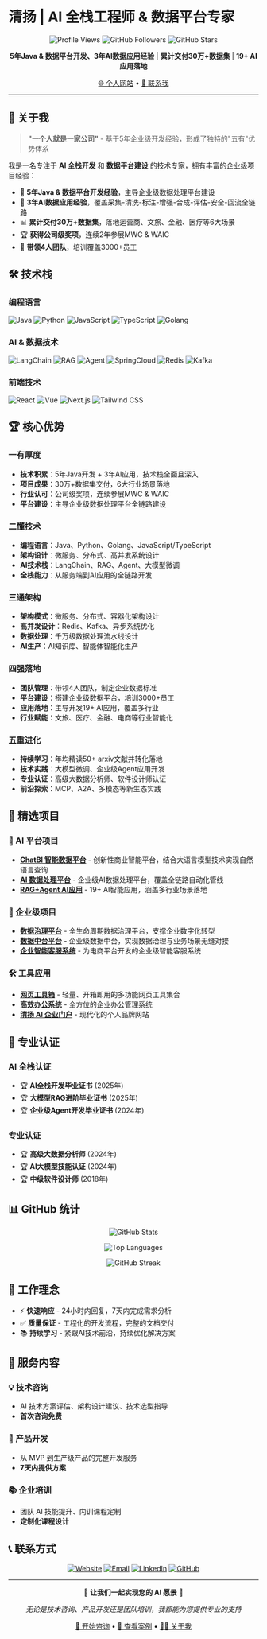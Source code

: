 # 清扬 | AI 全栈工程师 & 数据平台专家

<div align="center">

![Profile Views](https://komarev.com/ghpvc/?username=QIngYang1807&color=blue)
![GitHub Followers](https://img.shields.io/github/followers/QIngYang1807?style=social)
![GitHub Stars](https://img.shields.io/github/stars/QIngYang1807?style=social)

**5年Java & 数据平台开发、3年AI数据应用经验** | **累计交付30万+数据集** | **19+ AI应用落地**

[🌐 个人网站](https://qingyang.ai) • [📧 联系我](mailto:contact@qingyang.ai)

</div>

---

## 🚀 关于我

> **"一个人就是一家公司"** - 基于5年企业级开发经验，形成了独特的"五有"优势体系

我是一名专注于 **AI 全栈开发** 和 **数据平台建设** 的技术专家，拥有丰富的企业级项目经验：

- 🏢 **5年Java & 数据平台开发经验**，主导企业级数据处理平台建设
- 🤖 **3年AI数据应用经验**，覆盖采集-清洗-标注-增强-合成-评估-安全-回流全链路
- 📊 **累计交付30万+数据集**，落地运营商、文旅、金融、医疗等6大场景
- 🏆 **获得公司级奖项**，连续2年参展MWC & WAIC
- 👥 **带领4人团队**，培训覆盖3000+员工

## 🛠️ 技术栈

### 编程语言
![Java](https://img.shields.io/badge/Java-Expert-red?style=flat-square&logo=openjdk)
![Python](https://img.shields.io/badge/Python-Expert-blue?style=flat-square&logo=python)
![JavaScript](https://img.shields.io/badge/JavaScript-Expert-yellow?style=flat-square&logo=javascript)
![TypeScript](https://img.shields.io/badge/TypeScript-Expert-blue?style=flat-square&logo=typescript)
![Golang](https://img.shields.io/badge/Go-Advanced-00ADD8?style=flat-square&logo=go)

### AI & 数据技术
![LangChain](https://img.shields.io/badge/LangChain-Expert-1C3C3C?style=flat-square)
![RAG](https://img.shields.io/badge/RAG-Expert-FF6B6B?style=flat-square)
![Agent](https://img.shields.io/badge/Agent-Expert-4ECDC4?style=flat-square)
![SpringCloud](https://img.shields.io/badge/SpringCloud-Expert-6DB33F?style=flat-square&logo=spring)
![Redis](https://img.shields.io/badge/Redis-Expert-DC382D?style=flat-square&logo=redis)
![Kafka](https://img.shields.io/badge/Kafka-Expert-231F20?style=flat-square&logo=apache-kafka)

### 前端技术
![React](https://img.shields.io/badge/React-Advanced-61DAFB?style=flat-square&logo=react)
![Vue](https://img.shields.io/badge/Vue-Advanced-4FC08D?style=flat-square&logo=vue.js)
![Next.js](https://img.shields.io/badge/Next.js-Advanced-000000?style=flat-square&logo=next.js)
![Tailwind CSS](https://img.shields.io/badge/Tailwind-Advanced-06B6D4?style=flat-square&logo=tailwind-css)

## 🏆 核心优势

### 一有厚度
- **技术积累**：5年Java开发 + 3年AI应用，技术栈全面且深入
- **项目成果**：30万+数据集交付，6大行业场景落地
- **行业认可**：公司级奖项，连续参展MWC & WAIC
- **平台建设**：主导企业级数据处理平台全链路建设

### 二懂技术
- **编程语言**：Java、Python、Golang、JavaScript/TypeScript
- **架构设计**：微服务、分布式、高并发系统设计
- **AI技术栈**：LangChain、RAG、Agent、大模型微调
- **全栈能力**：从服务端到AI应用的全链路开发

### 三通架构
- **架构模式**：微服务、分布式、容器化架构设计
- **高并发设计**：Redis、Kafka、异步系统优化
- **数据处理**：千万级数据处理流水线设计
- **AI生产**：AI知识库、智能体智能化生产

### 四强落地
- **团队管理**：带领4人团队，制定企业数据标准
- **平台建设**：搭建企业级数据平台，培训3000+员工
- **应用落地**：主导开发19+ AI应用，覆盖多行业
- **行业赋能**：文旅、医疗、金融、电商等行业智能化

### 五重进化
- **持续学习**：年均精读50+ arxiv文献并转化落地
- **技术实践**：大模型微调、企业级Agent应用开发
- **专业认证**：高级大数据分析师、软件设计师认证
- **前沿探索**：MCP、A2A、多模态等新生态实践

## 🎯 精选项目

### 🤖 AI 平台项目
- **[ChatBI 智能数据平台](https://chatbi.qingyang.ai)** - 创新性商业智能平台，结合大语言模型技术实现自然语言查询
- **[AI 数据处理平台](https://data.qingyang.ai)** - 企业级AI数据处理平台，覆盖全链路自动化管线
- **[RAG+Agent AI应用](https://qingyang.ai/projects)** - 19+ AI智能应用，涵盖多行业场景落地

### 💼 企业级项目
- **[数据治理平台](https://qingyang.ai/projects)** - 全生命周期数据治理平台，支撑企业数字化转型
- **[数据中台平台](https://qingyang.ai/projects)** - 企业级数据中台，实现数据治理与业务场景无缝对接
- **[企业智能客服系统](https://qingyang.ai/projects)** - 为电商平台开发的企业级智能客服系统

### 🛠️ 工具应用
- **[网页工具箱](https://tools.qingyang.ai)** - 轻量、开箱即用的多功能网页工具集合
- **[高效办公系统](https://work.qingyang.ai)** - 全方位的企业办公管理系统
- **[清扬 AI 企业门户](https://qingyang.ai)** - 现代化的个人品牌网站

## 📜 专业认证

### AI 全栈认证
- 🏆 **AI全栈开发毕业证书** (2025年)
- 🏆 **大模型RAG进阶毕业证书** (2025年)
- 🏆 **企业级Agent开发毕业证书** (2024年)

### 专业认证
- 🏆 **高级大数据分析师** (2024年)
- 🏆 **AI大模型技能认证** (2024年)
- 🏆 **中级软件设计师** (2018年)

## 📊 GitHub 统计

<div align="center">

![GitHub Stats](https://github-readme-stats.vercel.app/api?username=QIngYang1807&show_icons=true&theme=tokyonight&hide_border=true&count_private=true)

![Top Languages](https://github-readme-stats.vercel.app/api/top-langs/?username=QIngYang1807&layout=compact&theme=tokyonight&hide_border=true)

![GitHub Streak](https://github-readme-streak-stats.herokuapp.com/?user=QIngYang1807&theme=tokyonight&hide_border=true)

</div>

## 🌟 工作理念

- ⚡ **快速响应** - 24小时内回复，7天内完成需求分析
- ✅ **质量保证** - 工程化的开发流程，完整的文档交付
- 📚 **持续学习** - 紧跟AI技术前沿，持续优化解决方案

## 🤝 服务内容

### 💡 技术咨询
- AI 技术方案评估、架构设计建议、技术选型指导
- **首次咨询免费**

### 🚀 产品开发
- 从 MVP 到生产级产品的完整开发服务
- **7天内提供方案**

### 📚 企业培训
- 团队 AI 技能提升、内训课程定制
- **定制化课程设计**

## 📞 联系方式

<div align="center">

[![Website](https://img.shields.io/badge/Website-qingyang.ai-blue?style=for-the-badge&logo=vercel)](https://qingyang.ai)
[![Email](https://img.shields.io/badge/Email-contact@qingyang.ai-red?style=for-the-badge&logo=gmail)](mailto:work@qingyang.ai)
[![LinkedIn](https://img.shields.io/badge/LinkedIn-qingyang-blue?style=for-the-badge&logo=linkedin)](https://linkedin.com/in/qingyang)
[![GitHub](https://img.shields.io/badge/GitHub-QIngYang1807-black?style=for-the-badge&logo=github)](https://github.com/QIngYang1807)

</div>

---

<div align="center">

**🌟 让我们一起实现您的 AI 愿景 🌟**

*无论是技术咨询、产品开发还是团队培训，我都能为您提供专业的支持*

[🚀 开始咨询](https://qingyang.ai/contact) • [📁 查看案例](https://qingyang.ai/projects) • [👨‍💻 关于我](https://qingyang.ai/about)

</div>
